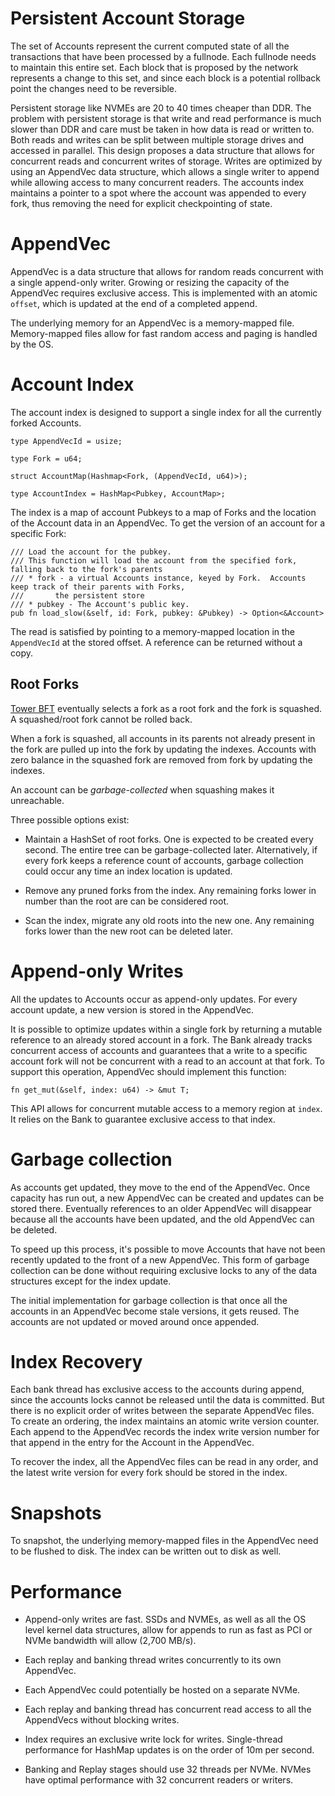 # Persistent Account Storage

The set of Accounts represent the current computed state of all the transactions
that have been processed by a fullnode.  Each fullnode needs to maintain this
entire set.  Each block that is proposed by the network represents a change to
this set, and since each block is a potential rollback point the changes need to
be reversible.

Persistent storage like NVMEs are 20 to 40 times cheaper than DDR.  The problem
with persistent storage is that write and read performance is much slower than
DDR and care must be taken in how data is read or written to.  Both reads and
writes can be split between multiple storage drives and accessed in parallel.
This design proposes a data structure that allows for concurrent reads and
concurrent writes of storage.   Writes are optimized by using an AppendVec data
structure, which allows a single writer to append while allowing access to many
concurrent readers.  The accounts index maintains a pointer to a spot where the
account was appended to every fork, thus removing the need for explicit
checkpointing of state.

# AppendVec

AppendVec is a data structure that allows for random reads concurrent with a
single append-only writer.  Growing or resizing the capacity of the AppendVec
requires exclusive access.  This is implemented with an atomic `offset`, which
is updated at the end of a completed append.

The underlying memory for an AppendVec is a memory-mapped file.  Memory-mapped
files allow for fast random access and paging is handled by the OS.

# Account Index

The account index is designed to support a single index for all the currently
forked Accounts.

```rust,ignore
type AppendVecId = usize;

type Fork = u64;

struct AccountMap(Hashmap<Fork, (AppendVecId, u64)>);

type AccountIndex = HashMap<Pubkey, AccountMap>;

```

The index is a map of account Pubkeys to a map of Forks and the location of the
Account data in an AppendVec.  To get the version of an account for a specific Fork:

```rust,ignore
/// Load the account for the pubkey.
/// This function will load the account from the specified fork, falling back to the fork's parents
/// * fork - a virtual Accounts instance, keyed by Fork.  Accounts keep track of their parents with Forks,
///       the persistent store
/// * pubkey - The Account's public key.
pub fn load_slow(&self, id: Fork, pubkey: &Pubkey) -> Option<&Account>
```

The read is satisfied by pointing to a memory-mapped location in the
`AppendVecId` at the stored offset.  A reference can be returned without a copy.

## Root Forks

[Tower BFT](tower-bft.md) eventually selects a fork as a
root fork and the fork is squashed.  A squashed/root fork cannot be rolled back.

When a fork is squashed, all accounts in its parents not already present in the
fork are pulled up into the fork by updating the indexes.  Accounts with zero
balance in the squashed fork are removed from fork by updating the indexes.

An account can be *garbage-collected* when squashing makes it unreachable.

Three possible options exist:

* Maintain a HashSet<u64> of root forks.  One is expected to be created every
second.  The entire tree can be garbage-collected later. Alternatively, if
every fork keeps a reference count of accounts, garbage collection could occur
any time an index location is updated.

* Remove any pruned forks from the index.  Any remaining forks lower in number
than the root are can be considered root.

* Scan the index, migrate any old roots into the new one.   Any remaining forks
lower than the new root can be deleted later.

# Append-only Writes

All the updates to Accounts occur as append-only updates.  For every account
update, a new version is stored in the AppendVec.

It is possible to optimize updates within a single fork by returning a mutable
reference to an already stored account in a fork.  The Bank already tracks
concurrent access of accounts and guarantees that a write to a specific account
fork will not be concurrent with a read to an account at that fork. To support
this operation, AppendVec should implement this function:

```rust,ignore
fn get_mut(&self, index: u64) -> &mut T;
```

This API allows for concurrent mutable access to a memory region at `index`.  It
relies on the Bank to guarantee exclusive access to that index.

# Garbage collection

As accounts get updated, they move to the end of the AppendVec.  Once capacity
has run out, a new AppendVec can be created and updates can be stored there.
Eventually references to an older AppendVec will disappear because all the
accounts have been updated, and the old AppendVec can be deleted.

To speed up this process, it's possible to move Accounts that have not been
recently updated to the front of a new AppendVec.  This form of garbage
collection can be done without requiring exclusive locks to any of the data
structures except for the index update.

The initial implementation for garbage collection is that once all the accounts in
an AppendVec become stale versions, it gets reused. The accounts are not updated
or moved around once appended.

# Index Recovery

Each bank thread has exclusive access to the accounts during append, since the
accounts locks cannot be released until the data is committed. But there is no
explicit order of writes between the separate AppendVec files.  To create an
ordering, the index maintains an atomic write version counter.  Each append to
the AppendVec records the index write version number for that append in the
entry for the Account in the AppendVec.

To recover the index, all the AppendVec files can be read in any order, and the
latest write version for every fork should be stored in the index.

# Snapshots

To snapshot, the underlying memory-mapped files in the AppendVec need to be
flushed to disk.  The index can be written out to disk as well.

# Performance

* Append-only writes are fast.  SSDs and NVMEs, as well as all the OS level
kernel data structures, allow for appends to run as fast as PCI or NVMe bandwidth
will allow (2,700 MB/s).

* Each replay and banking thread writes concurrently to its own AppendVec.

* Each AppendVec could potentially be hosted on a separate NVMe.

* Each replay and banking thread has concurrent read access to all the
AppendVecs without blocking writes.

* Index requires an exclusive write lock for writes.  Single-thread performance
for HashMap updates is on the order of 10m per second.

* Banking and Replay stages should use 32 threads per NVMe.  NVMes have
optimal performance with 32 concurrent readers or writers.
